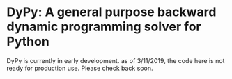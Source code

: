 # DyPy: A general purpose backward dynamic programming solver for Python

DyPy is currently in early development. as of 3/11/2019, the code here is not ready for production use. Please check back soon.